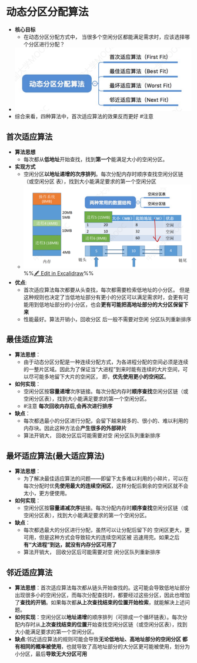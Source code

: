 # 动态分区分配算法
- **核心目标**
	- 在动态分区分配方式中， 当很多个空闲分区都能满足需求时，应该选择哪个分区进行分配？
- ![](attachments/Pasted%20image%2020220926204352.png)
- 综合来看，四种算法中，首次适应算法的效果反而更好 #注意
## 首次适应算法
- **算法思想**
	- 每次都从**低地址**开始查找，找到**第一个**能满足大小的空闲分区。
- **实现方式**
	- 空闲分区**以地址递增的次序排列**。每次分配内存时顺序查找空闲分区链（或空闲分区 表），找到大小能满足要求的第一个空闲分区
	- ![](attachments/%E5%86%85%E5%AD%98%E7%A9%BA%E9%97%B4%E7%9A%84%E5%88%86%E9%85%8D%E4%B8%8E%E5%9B%9E%E6%94%B6%202022-09-26%2020.46.21.excalidraw.svg)
%%[🖋 Edit in Excalidraw](attachments/%E5%86%85%E5%AD%98%E7%A9%BA%E9%97%B4%E7%9A%84%E5%88%86%E9%85%8D%E4%B8%8E%E5%9B%9E%E6%94%B6%202022-09-26%2020.46.21.excalidraw.md)%%
- **优点**:
	- 首次适应算法每次都要从头查找，每次都需要检索低地址的小分区。 但是这种规则也决定了当低地址部分有更小的分区可以满足需求时，会更有可能用到低地址部分的小分区，也会**更有可能把高地址部分的大分区保留下来**
	- 性能最好。算法开销小，回收分区 后一般不需要对空闲 分区队列重新排序
<!--SR:!2022-10-16,4,270-->

## 最佳适应算法
- **算法思想**：
	- 由于动态分区分配是一种连续分配方式，为各进程分配的空间必须是连续的一整片区域。因此为了保证当“大进程”到来时能有连续的大片空间，可以尽可能多地留下大片的空闲区， 即，**优先使用更小的空闲区**。
- **如何实现**：
	- 空闲分区按**容量递增**次序链接。每次分配内存时**顺序查找**空闲分区链（或空闲分区表），找到大小能满足要求的第一个空闲分区。
	- #注意 **每次回收内存后,会再次进行排序**
- **缺点**：
	- 每次都选最小的分区进行分配，会留下越来越多的、很小的、难以利用的内存块。因此这种方法会**产生很多的外部碎片**
	- 算法开销大， 回收分区后可能需要对空 闲分区队列重新排序
## 最坏适应算法(最大适应算法)
- **算法思想**：
	- 为了解决最佳适应算法的问题——即留下太多难以利用的小碎片，可以在每次分配时优**先使用最大的连续空闲区**，这样分配后剩余的空闲区就不会太小，更方便使用。
- **如何实现**：
	- 空闲分区按**容量递减次序**链接。每次分配内存时**顺序查找**空闲分区链（或空闲分区表），找到大小能满足要求的第一个空闲分区。
- **缺点**：
	- 每次都选最大的分区进行分配，虽然可以让分配后留下的 空闲区更大，更可用，但是这种方式会导致较大的连续空闲区被 迅速用完。如果之后**有“大进程”到达，就没有内存分区可用了**
	- 算法开销大， 回收分区后可能需要对空 闲分区队列重新排序

## 邻近适应算法
- **算法思想**：首次适应算法每次都从链头开始查找的。这可能会导致低地址部分出现很多小的空闲分区，而每次分配查找时，都要经过这些分区，因此也增加了**查找的开销**。如果每次都**从上次查找结束的位置开始检索**，就能解决上述问题。
- **如何实现**：空闲分区以**地址递增**的顺序排列（可排成一个循环链表）。每次分配内存时从**上次查找结束的位置**开始查找空闲分区链（或空闲分区表），找到大小能满足要求的第一个空闲分区。
- **缺点**:邻近适应算法的规则可能会导致**无论低地址、高地址部分的空闲分区 都有相同的概率被使用**，也就导致了高地址部分的大分区更可能被使用，划分为小分区，最后**导致无大分区可用**
